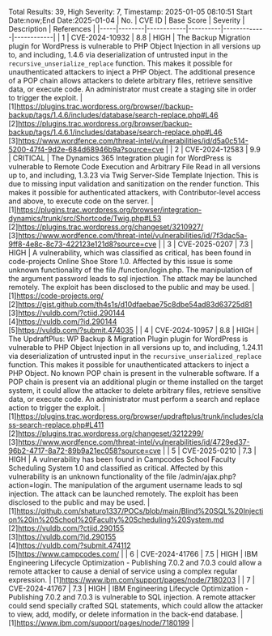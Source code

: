 Total Results: 39, High Severity: 7, Timestamp: 2025-01-05 08:10:51
Start Date:now;End Date:2025-01-04
| No. | CVE ID | Base Score | Severity | Description | References |
|-----|--------|------------|----------|-------------|------------|
| 1 | CVE-2024-10932 | 8.8  | HIGH | The Backup Migration plugin for WordPress is vulnerable to PHP Object Injection in all versions up to, and including, 1.4.6 via deserialization of untrusted input in the `recursive_unserialize_replace` function. This makes it possible for unauthenticated attackers to inject a PHP Object. The additional presence of a POP chain allows attackers to delete arbitrary files, retrieve sensitive data, or execute code. An administrator must create a staging site in order to trigger the exploit. | [1]https://plugins.trac.wordpress.org/browser//backup-backup/tags/1.4.6/includes/database/search-replace.php#L46<br>[2]https://plugins.trac.wordpress.org/browser/backup-backup/tags/1.4.6.1/includes/database/search-replace.php#L46<br>[3]https://www.wordfence.com/threat-intel/vulnerabilities/id/d5a0c514-5200-47f4-9d2e-684d68946b9a?source=cve |
| 2 | CVE-2024-12583 | 9.9  | CRITICAL | The Dynamics 365 Integration plugin for WordPress is vulnerable to Remote Code Execution and Arbitrary File Read in all versions up to, and including, 1.3.23 via Twig Server-Side Template Injection. This is due to missing input validation and sanitization on the render function. This makes it possible for authenticated attackers, with Contributor-level access and above, to execute code on the server. | [1]https://plugins.trac.wordpress.org/browser/integration-dynamics/trunk/src/Shortcode/Twig.php#L53<br>[2]https://plugins.trac.wordpress.org/changeset/3210927/<br>[3]https://www.wordfence.com/threat-intel/vulnerabilities/id/7f3dac5a-9ff8-4e8c-8c73-422123e121d8?source=cve |
| 3 | CVE-2025-0207 | 7.3  | HIGH | A vulnerability, which was classified as critical, has been found in code-projects Online Shoe Store 1.0. Affected by this issue is some unknown functionality of the file /function/login.php. The manipulation of the argument password leads to sql injection. The attack may be launched remotely. The exploit has been disclosed to the public and may be used. | [1]https://code-projects.org/<br>[2]https://gist.github.com/th4s1s/d10dfaebae75c8dbe54ad83d63725d81<br>[3]https://vuldb.com/?ctiid.290144<br>[4]https://vuldb.com/?id.290144<br>[5]https://vuldb.com/?submit.474035 |
| 4 | CVE-2024-10957 | 8.8  | HIGH | The UpdraftPlus: WP Backup & Migration Plugin plugin for WordPress is vulnerable to PHP Object Injection in all versions up to, and including, 1.24.11 via deserialization of untrusted input in the `recursive_unserialized_replace` function. This makes it possible for unauthenticated attackers to inject a PHP Object. No known POP chain is present in the vulnerable software. If a POP chain is present via an additional plugin or theme installed on the target system, it could allow the attacker to delete arbitrary files, retrieve sensitive data, or execute code. An administrator must perform a search and replace action to trigger the exploit. | [1]https://plugins.trac.wordpress.org/browser/updraftplus/trunk/includes/class-search-replace.php#L411<br>[2]https://plugins.trac.wordpress.org/changeset/3212299/<br>[3]https://www.wordfence.com/threat-intel/vulnerabilities/id/4729ed37-96b2-4717-8a72-89b9a21ec058?source=cve |
| 5 | CVE-2025-0210 | 7.3  | HIGH | A vulnerability has been found in Campcodes School Faculty Scheduling System 1.0 and classified as critical. Affected by this vulnerability is an unknown functionality of the file /admin/ajax.php?action=login. The manipulation of the argument username leads to sql injection. The attack can be launched remotely. The exploit has been disclosed to the public and may be used. | [1]https://github.com/shaturo1337/POCs/blob/main/Blind%20SQL%20Injection%20in%20School%20Faculty%20Scheduling%20System.md<br>[2]https://vuldb.com/?ctiid.290155<br>[3]https://vuldb.com/?id.290155<br>[4]https://vuldb.com/?submit.474112<br>[5]https://www.campcodes.com/ |
| 6 | CVE-2024-41766 | 7.5  | HIGH | IBM Engineering Lifecycle Optimization - Publishing 7.0.2 and 7.0.3  could allow a remote attacker to cause a denial of service using a complex regular expression. | [1]https://www.ibm.com/support/pages/node/7180203 |
| 7 | CVE-2024-41767 | 7.3  | HIGH | IBM Engineering Lifecycle Optimization - Publishing 7.0.2 and 7.0.3 is vulnerable to SQL injection. A remote attacker could send specially crafted SQL statements, which could allow the attacker to view, add, modify, or delete information in the back-end database. | [1]https://www.ibm.com/support/pages/node/7180199 |
